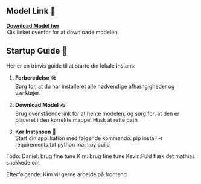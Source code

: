 ## Model Link 🔗

**[Download Model her](https://huggingface.co/deepseek-ai/DeepSeek-R1-Distill-Qwen-1.5B)**  
Klik linket ovenfor for at downloade modelen.

## Startup Guide 🚀

Her er en trinvis guide til at starte din lokale instans:

1. **Forberedelse** 🛠️  
   Sørg for, at du har installeret alle nødvendige afhængigheder og værktøjer.

2. **Download Model** 📥  
   Brug ovenstående link for at hente modelen, og sørg for, at den er placeret i den korrekte mappe.
   Husk at rette path  

3. **Kør Instansen** 🏃  
   Start din applikation med følgende kommando:
   pip install -r requirements.txt
   python main.py build 

Todo: 
Daniel: brug fine tune
Kim: brug fine tune
Kevin:Fuld flæk det mathias snakkede om 

Efterfølgende: 
Kim vil gerne arbejde på frontend

